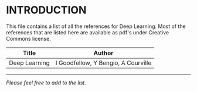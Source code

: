 # INTRODUCTION

This file contains a list of all the references for Deep Learning. Most of the references that are listed here are available as pdf's under Creative Commons license.

| Title        | Author         |
| :----------: |:--------------:|
| Deep Learning | I Goodfellow, Y Bengio, A Courville |

----------------------------------------------------------------------------
_Please feel free to add to the list._